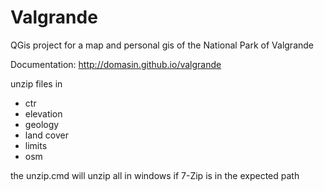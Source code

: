 # Valgrande

QGis project for a map and personal gis of the National Park of Valgrande

Documentation: http://domasin.github.io/valgrande

unzip files in 
* ctr
* elevation
* geology
* land cover
* limits
* osm

the unzip.cmd will unzip all in windows if 7-Zip is in the expected path
